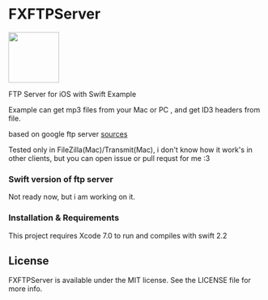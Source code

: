 # FXFTPServer

<img src="https://raw.githubusercontent.com/kioshimafx/FXFTPServer/master/FXFTPServer/Assets.xcassets/AppIcon.appiconset/Icon-60%403x.png" align="center" width="100" height="100"/>

FTP Server for iOS with Swift Example

Example can get mp3 files from your Mac or PC , and get ID3 headers from file.

based on google ftp server [sources](https://code.google.com/archive/p/ios-ftp-server/)

Tested only in FileZilla(Mac)/Transmit(Mac), i don't know how it work's in other clients, but you can open issue or pull requst for me :3

### Swift version of ftp server 
Not ready now, but i am working on it.

### Installation & Requirements

This project requires Xcode 7.0 to run and compiles with swift 2.2

## License
FXFTPServer is available under the MIT license. See the LICENSE file for more info.
